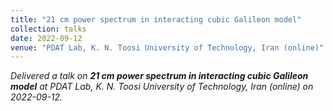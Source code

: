 ```yaml
---
title: "21 cm power spectrum in interacting cubic Galileon model"
collection: talks
date: 2022-09-12
venue: "PDAT Lab, K. N. Toosi University of Technology, Iran (online)"
---
```


*Delivered a talk on **21 cm power spectrum in interacting cubic Galileon model** at PDAT Lab, K. N. Toosi University of Technology, Iran (online) on 2022-09-12.*
